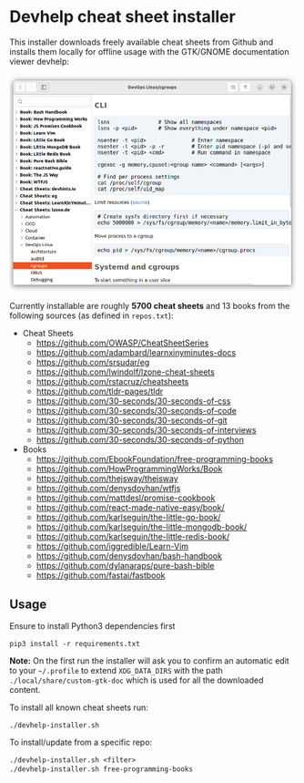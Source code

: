 # Devhelp cheat sheet installer

This installer downloads freely available cheat sheets from Github and
installs them locally for offline usage with the GTK/GNOME documentation viewer devhelp:

![devhelp screenshot](screenshot.png)

Currently installable are roughly **5700 cheat sheets** and 13 books
from the following sources (as defined in `repos.txt`):

- Cheat Sheets
  - https://github.com/OWASP/CheatSheetSeries
  - https://github.com/adambard/learnxinyminutes-docs
  - https://github.com/srsudar/eg
  - https://github.com/lwindolf/lzone-cheat-sheets
  - https://github.com/rstacruz/cheatsheets
  - https://github.com/tldr-pages/tldr
  - https://github.com/30-seconds/30-seconds-of-css
  - https://github.com/30-seconds/30-seconds-of-code
  - https://github.com/30-seconds/30-seconds-of-git
  - https://github.com/30-seconds/30-seconds-of-interviews
  - https://github.com/30-seconds/30-seconds-of-python
- Books
  - https://github.com/EbookFoundation/free-programming-books
  - https://github.com/HowProgrammingWorks/Book
  - https://github.com/thejsway/thejsway
  - https://github.com/denysdovhan/wtfjs
  - https://github.com/mattdesl/promise-cookbook
  - https://github.com/react-made-native-easy/book/
  - https://github.com/karlseguin/the-little-go-book/
  - https://github.com/karlseguin/the-little-mongodb-book/
  - https://github.com/karlseguin/the-little-redis-book/
  - https://github.com/iggredible/Learn-Vim
  - https://github.com/denysdovhan/bash-handbook
  - https://github.com/dylanaraps/pure-bash-bible
  - https://github.com/fastai/fastbook

## Usage

Ensure to install Python3 dependencies first

    pip3 install -r requirements.txt

**Note:** On the first run the installer will ask you to confirm an automatic edit to
your `~/.profile` to extend `XDG_DATA_DIRS` with the path `./local/share/custom-gtk-doc` 
which is used for all the downloaded content.

To install all known cheat sheets run:

    ./devhelp-installer.sh
    
To install/update from a specific repo:

    ./devhelp-installer.sh <filter>
    ./devhelp-installer.sh free-programming-books
    

    
